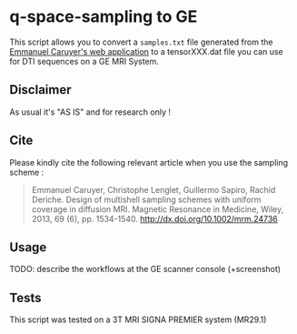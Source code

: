 # q-space-sampling to GE

This script allows you to convert a `samples.txt` file generated
from the [Emmanuel Caruyer's web application](http://www.emmanuelcaruyer.com/q-space-sampling.php)
to a tensorXXX.dat file you can use for DTI sequences on a GE MRI System.

## Disclaimer

As usual it's "AS IS" and for research only !

## Cite

Please kindly cite the following relevant article when you use
the sampling scheme :

> Emmanuel Caruyer, Christophe Lenglet, Guillermo Sapiro, Rachid Deriche. Design of multishell sampling schemes with uniform coverage in diffusion MRI. Magnetic Resonance in Medicine, Wiley, 2013, 69 (6), pp. 1534-1540. http://dx.doi.org/10.1002/mrm.24736

## Usage

TODO: describe the workflows at the GE scanner console (+screenshot)

## Tests

This script was tested on a 3T MRI SIGNA PREMIER system (MR29.1)

